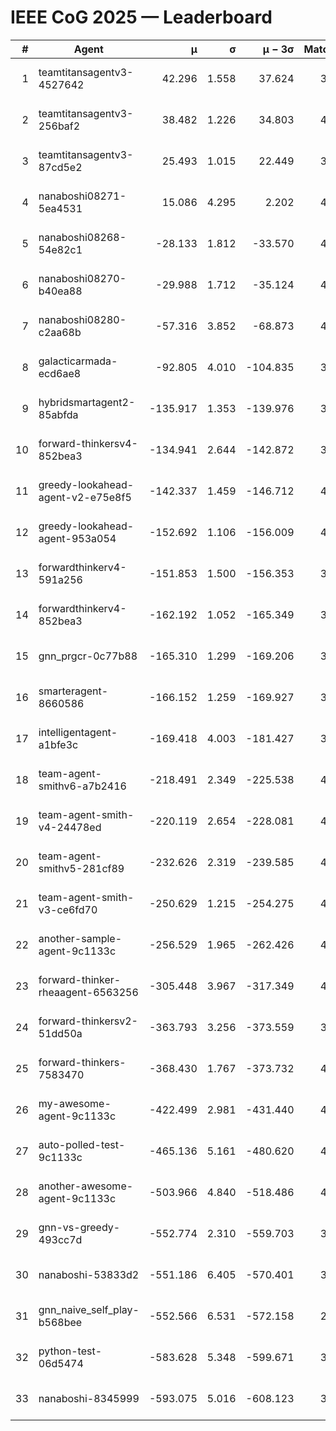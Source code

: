 # IEEE CoG 2025 — Leaderboard

| # | Agent | μ | σ | μ − 3σ | Matches | Updated |
|---:|---|---:|---:|---:|---:|---|
| 1 | teamtitansagentv3-4527642 | 42.296 | 1.558 | 37.624 | 3736 | 2025-09-02 00:13 |
| 2 | teamtitansagentv3-256baf2 | 38.482 | 1.226 | 34.803 | 4054 | 2025-09-02 00:13 |
| 3 | teamtitansagentv3-87cd5e2 | 25.493 | 1.015 | 22.449 | 3898 | 2025-09-02 00:13 |
| 4 | nanaboshi08271-5ea4531 | 15.086 | 4.295 | 2.202 | 4180 | 2025-09-02 00:13 |
| 5 | nanaboshi08268-54e82c1 | -28.133 | 1.812 | -33.570 | 4400 | 2025-09-02 00:13 |
| 6 | nanaboshi08270-b40ea88 | -29.988 | 1.712 | -35.124 | 4040 | 2025-09-02 00:13 |
| 7 | nanaboshi08280-c2aa68b | -57.316 | 3.852 | -68.873 | 4400 | 2025-09-02 00:13 |
| 8 | galacticarmada-ecd6ae8 | -92.805 | 4.010 | -104.835 | 3940 | 2025-09-02 00:13 |
| 9 | hybridsmartagent2-85abfda | -135.917 | 1.353 | -139.976 | 3410 | 2025-09-02 00:13 |
| 10 | forward-thinkersv4-852bea3 | -134.941 | 2.644 | -142.872 | 3511 | 2025-09-02 00:13 |
| 11 | greedy-lookahead-agent-v2-e75e8f5 | -142.337 | 1.459 | -146.712 | 4508 | 2025-09-02 00:13 |
| 12 | greedy-lookahead-agent-953a054 | -152.692 | 1.106 | -156.009 | 4468 | 2025-09-02 00:13 |
| 13 | forwardthinkerv4-591a256 | -151.853 | 1.500 | -156.353 | 3367 | 2025-09-02 00:13 |
| 14 | forwardthinkerv4-852bea3 | -162.192 | 1.052 | -165.349 | 3393 | 2025-09-02 00:13 |
| 15 | gnn_prgcr-0c77b88 | -165.310 | 1.299 | -169.206 | 3280 | 2025-09-02 00:13 |
| 16 | smarteragent-8660586 | -166.152 | 1.259 | -169.927 | 3189 | 2025-09-02 00:13 |
| 17 | intelligentagent-a1bfe3c | -169.418 | 4.003 | -181.427 | 3822 | 2025-09-02 00:13 |
| 18 | team-agent-smithv6-a7b2416 | -218.491 | 2.349 | -225.538 | 4260 | 2025-09-02 00:13 |
| 19 | team-agent-smith-v4-24478ed | -220.119 | 2.654 | -228.081 | 4440 | 2025-09-02 00:13 |
| 20 | team-agent-smithv5-281cf89 | -232.626 | 2.319 | -239.585 | 4040 | 2025-09-02 00:13 |
| 21 | team-agent-smith-v3-ce6fd70 | -250.629 | 1.215 | -254.275 | 4100 | 2025-09-02 00:13 |
| 22 | another-sample-agent-9c1133c | -256.529 | 1.965 | -262.426 | 4380 | 2025-09-02 00:13 |
| 23 | forward-thinker-rheaagent-6563256 | -305.448 | 3.967 | -317.349 | 4428 | 2025-09-02 00:13 |
| 24 | forward-thinkersv2-51dd50a | -363.793 | 3.256 | -373.559 | 3867 | 2025-09-02 00:13 |
| 25 | forward-thinkers-7583470 | -368.430 | 1.767 | -373.732 | 4119 | 2025-09-02 00:13 |
| 26 | my-awesome-agent-9c1133c | -422.499 | 2.981 | -431.440 | 4100 | 2025-09-02 00:13 |
| 27 | auto-polled-test-9c1133c | -465.136 | 5.161 | -480.620 | 4160 | 2025-09-02 00:13 |
| 28 | another-awesome-agent-9c1133c | -503.966 | 4.840 | -518.486 | 4420 | 2025-09-02 00:13 |
| 29 | gnn-vs-greedy-493cc7d | -552.774 | 2.310 | -559.703 | 3680 | 2025-09-02 00:13 |
| 30 | nanaboshi-53833d2 | -551.186 | 6.405 | -570.401 | 3700 | 2025-09-02 00:13 |
| 31 | gnn_naive_self_play-b568bee | -552.566 | 6.531 | -572.158 | 2800 | 2025-09-02 00:13 |
| 32 | python-test-06d5474 | -583.628 | 5.348 | -599.671 | 3280 | 2025-09-02 00:13 |
| 33 | nanaboshi-8345999 | -593.075 | 5.016 | -608.123 | 3920 | 2025-09-02 00:13 |
